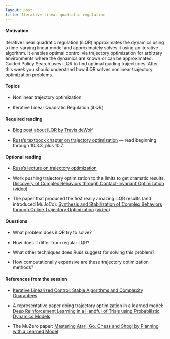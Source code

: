 ```yaml
---
layout: post
title: Iterative linear quadratic regulation
---
```


#### Motivation

Iterative linear quadratic regulation (iLQR) approximates the dynamics
using a time-varying linear model and approximately solves it using an
iterative algorithm. It enables optimal control via trajectory
optimization for arbitrary environments where the dynamics are known or
can be approximated. Guided Policy Search uses iLQR to find optimal
guiding trajectories. After this week you should understand how iLQR
solves nonlinear trajectory optimization problems.

<!--more-->

#### Topics

-   Nonlinear trajectory optimization

-   Iterative Linear Quadratic Regulation (iLQR)

#### Required reading

-   [Blog post about iLQR by Travis
    deWolf](https://studywolf.wordpress.com/2016/02/03/the-iterative-linear-quadratic-regulator-method/)

-   [Russ’s textbook chapter on trajectory
    optimization](http://underactuated.mit.edu/trajopt.html) — read
    beginning through 10.3.3, plus 10.7.

#### Optional reading

-   [Russ’s lecture on trajectory
    optimization](https://www.youtube.com/watch?v=uO9EP6FyeAE&list=PLThjctra-6WwKlMWopX22dYHXfHQjUxLS&index=10)

-   Work pushing trajectory optimization to the limits to get dramatic
    results: [Discovery of Complex Behaviors through Contact-Invariant
    Optimization](https://homes.cs.washington.edu/~todorov/papers/MordatchSIGGRAPH12.pdf)
    ([video](https://www.youtube.com/watch?v=mhr_jtQrhVA))

-   The paper that produced the first really amazing iLQR results (and
    introduced MuJoCo): [Synthesis and Stabilization of Complex
    Behaviors through Online Trajectory
    Optimization](https://homes.cs.washington.edu/~todorov/papers/TassaIROS12.pdf)
    ([video](https://www.youtube.com/watch?v=anIsw2-Lbco))

#### Questions

-   What problem does iLQR try to solve?

-   How does it differ from regular LQR?

-   What other techniques does Russ suggest for solving this problem?

-   How computationally expensive are these trajectory optimization
    methods?

#### References from the session

- [Iterative Linearized Control: Stable Algorithms and Complexity Guarantees](http://proceedings.mlr.press/v97/roulet19a/roulet19a.pdf)

- A representative paper doing trajectory optimization in a learned model: [Deep Reinforcement Learning in a Handful of Trials using Probabilistic Dynamics Models](https://arxiv.org/abs/1805.12114)

- The MuZero paper: [Mastering Atari, Go, Chess and Shogi by Planning with a Learned Model](https://arxiv.org/abs/1911.08265)